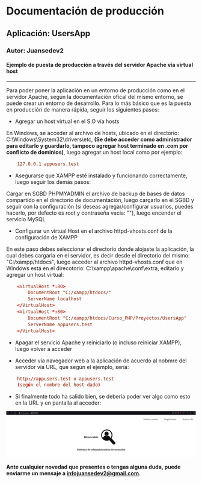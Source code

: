 # Documentación de producción

## Aplicación: UsersApp

### Autor: Juansedev2

#### Ejemplo de puesta de producción a través del servidor Apache vía virtual host

---

Para poder poner la aplicación en un entorno de producción como en el servidor Apache, según la documentación ofical del mismo entorno, se puede crear un entorno de desarrollo. Para lo más básico que es la puesta en producción de manera rápida, seguir los siguientes pasos:

- Agregar un host virtual en el S.O vía hosts

En Windows, se acceder al archivo de hosts, ubicado en el directorio: C:\Windows\System32\drivers\etc, **(Se debe acceder como administrador para editarlo y guardarlo, tampoco agregar host terminado en .com por conflicto de dominios)**, luego agregar un host local como por ejemplo:

```conf
    127.0.0.1 appusers.test
```

- Asegurarse que XAMPP esté instalado y funcionando correctamente, luego seguir los demás pasos:

Cargar en SGBD PHPMYADMIN el archivo de backup de bases de datos compartido en el directorio de documentación, luego cargarlo en el SGBD y seguir con la configuración (si deseas agregar/configurar usuarios, puedes hacerlo, por defecto es root y contraseña vacia: ""), luego encender el servicio MySQL

- Configurar un virtual Host en el archivo httpd-vhosts.conf de la configuración de XAMPP

En este paso debes seleccionar el directorio donde alojaste la aplicación, la cual debes cargarla en el servidor, es decir desde el directorio del mismo: "C:/xampp/htdocs", luego acceder al archivo httpd-vhosts.conf que en Windows está en el direcotorio: C:\xampp\apache\conf\extra, editarlo y agregar un host virtual:

```conf
    <VirtualHost *:80>
        DocumentRoot "C:/xampp/htdocs/"
        ServerName localhost
    </VirtualHost>
    <VirtualHost *:80>
        DocumentRoot "C:/xampp/htdocs/Curso_PHP/Proyectos/UsersApp"
        ServerName appusers.test
    </VirtualHost>
```

- Apagar el servicio Apache y reiniciarlo (o incluso reiniciar XAMPP), luego volver a acceder

- Acceder vía navegador web a la aplicación de acuerdo al nobmre del servidor via URL, que según el ejemplo, sería:

```conf
    http://appusers.test o appusers.test
    (según el nombre del host dado)
```

- Si finalmente todo ha salido bien, se debería poder ver algo como esto en la URL y en pantalla al acceder:

![AppTestimg](https://github.com/juansedev2/UsersApp/blob/production/docs/Diagramas%20img/Test%20img/AppVHOST.PNG)

**Ante cualquier novedad que presentes o tengas alguna duda, puede enviarme un mensaje a infojuansedev2@gmail.com.**
